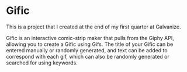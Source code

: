 # Gific

This is a project that I created at the end of my first quarter at Galvanize.

Gific is an interactive comic-strip maker that pulls from the Giphy API, allowing you to create a Gific using Gifs. The title of your Gific can be entered manually or randomly generated, and text can be added to correspond with each gif, which can also be randomly generated or searched for using keywords.
